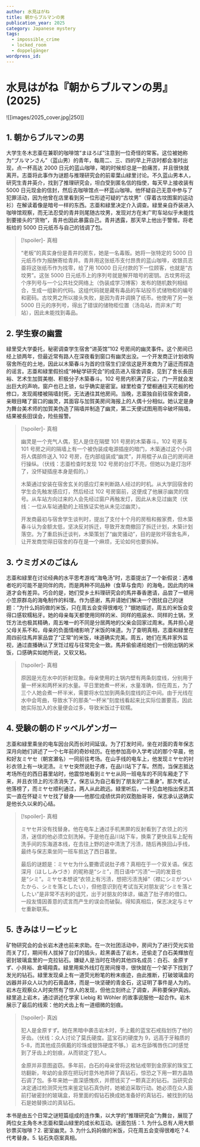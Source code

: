 ```yaml
---
author: 水見はがね
title: 朝からブルマンの男
publication_year: 2025
category: Japanese mystery
tags:
  - impossible_crime
  - locked_room
  - doppelgänger
wordpress_id:
---
```


# 水見はがね『朝からブルマンの男』(2025)

![[images/2025_cover.jpg|250]]

## 1. 朝からブルマンの男

大学生冬木志亜在兼职的咖啡馆“まほろば”注意到一位奇怪的常客。这位被她称为“ブルマンさん”（蓝山男）的青年，每周二、三、四的早上开店时都会准时出现，点一杯高达 2000 日元的蓝山咖啡，喝的时候却总是一脸痛苦，并且很快就离开。志亜将此事作为谜题与推理研究会的前辈葉山緑里讨论。不久蓝山男本人，研究生青井英介，找到了推理研究会，坦白受到匿名信的指使，每天早上接收装有 5000 日元现金的信封，然后去咖啡馆点一杯蓝山咖啡。他怀疑自己无意中参与了犯罪活动，因为他曾在店里看到另一位形迹可疑的“古坟男”（穿着古坟图案的运动衫）在解读着像是暗号一样的东西。志亜和緑里决定介入调查。緑里亲自乔装进入咖啡馆观察，而无法忍受的青井则尾随古坟男，发现对方在末广町车站似乎未能找到要接头的“货物”，青井也因此暴露自己。青井透露，那天早上他出于警惕，将老板给的 5000 日元纸币与自己的钱调了包。

> [!spoiler]- 真相
> 
> “老板”的真实身份是青井的房东，她是一名毒贩。她将一张特定的 5000 日元纸币作为报酬寄给青井。青井用这张纸币支付昂贵的蓝山咖啡，收银员志亜将这张纸币作为找零，给了用 10000 日元付款的下一位顾客，也就是“古坟男”。这张 5000 日元纸币上的序列号就是解开暗号的密钥。古坟男将这个序列号与一个公共社交网络上（伪装成学习博客）发布的随机数列相结合，生成一组新的代码。这组代码就是藏有毒品的车站投币式储物柜的编号和密码。古坟男之所以接头失败，是因为青井调换了纸币。他使用了另一张 5000 日元的序列号，得出了错误的储物柜位置（汤岛站，而非末广町站），因此未能找到毒品。

## 2. 学生寮の幽霊

緑里受大学委托，秘密调查学生宿舍“进英馆”102 号房间的幽灵事件。这个房间已经上锁两年，但最近常有路人在深夜看到窗口有幽灵出没。一个开发商正计划收购宿舍所在的土地，因此以木築春斗为首的住宿生们坚信这是开发商为了逼迁而捏造的谣言。志亜和緑里假扮成“神秘学研究会”的成员进入宿舍调查，见到了舍长長田裕、艺术生加賀美樹、积极分子木築春斗。102 号房内积满了灰尘，门一开就会发出巨大的声响，窗户也已上锁，似乎确实是密室。緑里检查了壁橱通往天花板的检修口，发现阁楼被隔墙封死，无法通往其他房间。当晚，志亜独自前往宿舍调查，亲眼目睹了窗口的幽灵，其面容与加賀美房间海报上的人偶十分相似。她认定是身为舞台美术师的加賀美伪造了隔墙并制造了幽灵，第二天便试图用雨伞破坏隔墙，结果被長田误会，险些报警。

> [!spoiler]- 真相
> 
> 幽灵是一个充气人偶，犯人是住在隔壁 101 号房的木築春斗。102 号房与 101 号房之间的隔墙上有一个被伪装成电源插座的暗门，木築通过这个小洞将人偶部件送入 102 号房，在内部组装成“幽灵”，并用棍子从自己的房间进行操纵。（伏线：志亜检查时发现 102 号房的台灯不亮，但她以为是灯泡坏了，没怀疑插座本身是假的。）
> 
> 木築通过安装在宿舍玄关的感应灯来判断路人经过的时机。从大学回宿舍的学生会先触发感应灯，然后经过 102 号房窗前，这便成了他展示幽灵的信号。从车站方向过来的人会先经过窗户再触发灯，因此从未见过幽灵（伏线：一位从车站通勤的上班族证实他从未见过幽灵）。
> 
> 开发商最初与宿舍学生谈判时，提出了支付十个月的房租和搬家费，但木築春斗认为金额太低，坚决反对拆迁，导致开发商撤回了拆迁计划，木築计划落空。为了重启拆迁谈判，木築策划了“幽灵骚动”，目的是败坏宿舍名声，让开发商觉得旧宿舍的存在是一个麻烦，无论如何也要拆掉。

## 3. ウミガメのごはん

志亜和緑里在讨论经典的水平思考游戏“海龟汤”时，志亜提出了一个新假说：遇难者吃的可能不是同伴的肉，而是两种不同品种（食草与食肉）的海龟，因此肉的味道才会有差异。巧合的是，她们受乡土料理研究会的馬井春香邀请，品尝了一顿用小笠原群岛的海龟制作的料理。作为感谢，馬井请她们解决一个困扰自己的谜题：“为什么妈妈做的米饭，只在周五会变得很难吃？”据她描述，周五的米饭会变得口感软糯粘牙。她的母亲每天都使用同样的米、同样的瓶装水、同样的土锅，烹饪方法也极其精确，周五唯一的不同是分居两地的父亲会回家过周末。馬井担心是父母关系不和，母亲的负面情绪影响了米饭的味道。为了查明真相，志亜和緑里在周四前往馬井家品尝了“正常”的米饭，味道确实完美。周五，她们在馬井家外监视，通过直播确认了烹饪过程与往常完全一致。馬井偷偷递给她们一份刚出锅的米饭，口感确实如她所说，又软又粘。

> [!spoiler]- 真相
> 
> 原因是光在水中的折射现象。母亲使用的土锅内壁有两条刻度线，分别用于量一杯米和两杯米的水量。平日里她煮一杯米，水量准确，但在周五，为了三个人她会煮一杯半米，需要将水位加到两条刻度线的正中间。由于光线在水中会弯曲，导致水下的那条“一杯米”刻度线看起来比实际位置要高，因此她实际加入的水量便会过多，导致米饭过于软糯。

## 4. 受験の朝のドッペルゲンガー

志亜和緑里乘坐的电车因台风而长时间延误。为了打发时间，坐在对面的青年保志深月向她们讲述了一个七年前的奇妙经历。在他参加高中入学考试的那个早晨，他和好友ミヤセ（朝宮瀬名）一同前往考场。在山手线的电车上，他发现ミヤセ的衬衫衣领上有一块泥渍。ミヤセ突然说肚子疼，在品川站下了车。然而，当保志抵达考场所在的西日暮里站时，他震惊地看到ミヤセ从同一班电车的不同车厢走了下来，并且衣领上的污渍消失了。保志认为自己看到了朋友的“二重身”。那次考试，他落榜了，而ミヤセ顺利通过，两人从此疏远。緑里听后，一针见血地指出保志其实一直在怀疑ミヤセ找了替身——他那位成绩优异的双胞胎哥哥，保志承认这确实是他长久以来的心结。

> [!spoiler]- 真相
> 
> ミヤセ并没有找替身。他在电车上通过手机黑屏的反射看到了衣领上的污渍，迷信的他必须立刻洗掉。于是他在品川站下车，换乘了更快且车上配有洗手间的东海道本线，在去往上野的途中清洗了污渍，随后再换回山手线，最终与保志乘坐同一班车抵达了西日暮里。
> 
> 最后的谜题是：ミヤセ为什么要撒谎说肚子疼？真相在于一个双关语。保志深月（ほししみづき）的昵称是“シミ”，而日语中“污渍”一词的发音也是“シミ”。ミヤセ本想说“衣领上有污渍，想把污渍洗掉”（襟にシミがついたから、シミを落としたい），但他意识到在考试当天对朋友说“シミを落としたい”是非常不吉利的诅咒，出于对朋友的体谅，编造了肚子疼的借口。一段友情因善意的谎言而产生的误会而破裂。得知真相后，保志决定与ミヤセ重新联系。

## 5. きみはリービッヒ

矿物研究会的会长岩木達也前来求助。在一次社团活动中，房间为了进行荧光实验而关了灯，期间有人拔掉了台灯的插头，趁黑袭击了岩木，还偷走了白石美輝放在密封玻璃盒里的一克拉钻石。嫌疑人是当时在场的其他四名成员：白石、金原すず、小貝裕、倉場翔貴。緑里用紫外线灯在房间搜寻，很快就在一个架子下找到了发光的钻石。緑里发现桌上有一道荧光粉笔的粉末痕迹，由此推断，打破玻璃盒的凶器并非众人以为的石膏晶体，而是一块坚硬的青金石，这证明了事件是人为的。岩木在观察众人时突然有了惊人的发现，但他立刻终止了调查，声称要保护真凶。緑里追上岩木，通过讲述化学家 Liebig 和 Wöhler 的故事说服他一起合作。岩木展示了最后的线索：他的犬齿上有一道细微的划痕。

> [!spoiler]- 真凶
> 
> 犯人是金原すず。她在黑暗中袭击岩木时，手上戴的蓝宝石戒指划伤了他的牙齿。（伏线：众人讨论了莫氏硬度。蓝宝石的硬度为 9，远高于牙釉质的 5-8，而其他成员佩戴的珍珠或银饰硬度不够。）岩木在舔嘴唇伤口时感觉到了牙齿上的划痕，从而锁定了犯人。
> 
> 金原并非意图盗窃。多年前，白石的母亲曾将这枚钻戒带到金原家的珠宝工坊翻新，年幼的金原在把玩时意外地弄碎了真钻石，惊恐之下用一颗方晶锆石调了包。多年来她一直深感愧疚，并攒钱买了一颗真正的钻石。当研究会决定通过检测荧光性来鉴定钻石真伪时，她被迫采取行动。她必须在众人面前打破密封的玻璃盒，将里面的假钻石换成她准备好的真钻石，被找到的钻石是她替换过的真钻石。

本书是由五个日常之谜短篇组成的连作集，以大学的“推理研究会”为舞台，展现了两位女主角冬木志亜和葉山緑里的成长和互动。谜面包括：1. 为什么总有人用大额钞票买咖啡？2. 密室幽灵。3. 为什么妈妈做的米饭，只在周五会变得很难吃？4. 代考替身。5. 钻石失窃案真相。
